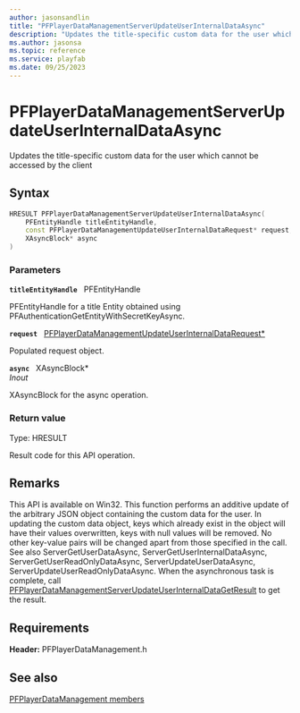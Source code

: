 ```yaml
---
author: jasonsandlin
title: "PFPlayerDataManagementServerUpdateUserInternalDataAsync"
description: "Updates the title-specific custom data for the user which cannot be accessed by the client"
ms.author: jasonsa
ms.topic: reference
ms.service: playfab
ms.date: 09/25/2023
---
```


# PFPlayerDataManagementServerUpdateUserInternalDataAsync  

Updates the title-specific custom data for the user which cannot be accessed by the client  

## Syntax  
  
```cpp
HRESULT PFPlayerDataManagementServerUpdateUserInternalDataAsync(  
    PFEntityHandle titleEntityHandle,  
    const PFPlayerDataManagementUpdateUserInternalDataRequest* request,  
    XAsyncBlock* async  
)  
```  
  
### Parameters  
  
**`titleEntityHandle`** &nbsp; PFEntityHandle  
  
PFEntityHandle for a title Entity obtained using PFAuthenticationGetEntityWithSecretKeyAsync.  
  
**`request`** &nbsp; [PFPlayerDataManagementUpdateUserInternalDataRequest*](../../pfplayerdatamanagementtypes/structs/pfplayerdatamanagementupdateuserinternaldatarequest.md)  
  
Populated request object.  
  
**`async`** &nbsp; XAsyncBlock*  
*_Inout_*  
  
XAsyncBlock for the async operation.  
  
  
### Return value
Type: HRESULT
  
Result code for this API operation.
  
## Remarks  
  
This API is available on Win32. This function performs an additive update of the arbitrary JSON object containing the custom data for the user. In updating the custom data object, keys which already exist in the object will have their values overwritten, keys with null values will be removed. No other key-value pairs will be changed apart from those specified in the call. See also ServerGetUserDataAsync, ServerGetUserInternalDataAsync, ServerGetUserReadOnlyDataAsync, ServerUpdateUserDataAsync, ServerUpdateUserReadOnlyDataAsync. When the asynchronous task is complete, call [PFPlayerDataManagementServerUpdateUserInternalDataGetResult](pfplayerdatamanagementserverupdateuserinternaldatagetresult.md) to get the result.
  
## Requirements  
  
**Header:** PFPlayerDataManagement.h
  
## See also  
[PFPlayerDataManagement members](../pfplayerdatamanagement_members.md)  

  
  
